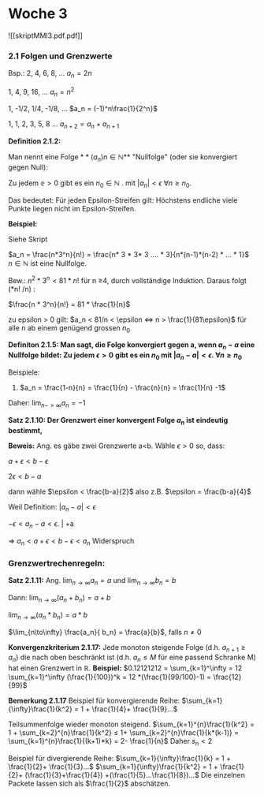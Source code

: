# Woche 3
![[skriptMMI3.pdf.pdf]]
### 2.1 Folgen und Grenzwerte

Bsp.: 2, 4, 6, 8, ...  $a_n = 2n$

1, 4, 9, 16, ...    $a_n = n^2$

1, -1/2, 1/4, -1/8, ... $a_n = (-1)^n\frac{1}{2^n}$

1, 1, 2, 3, 5, 8 ... $a_{n+2} = a_{n} + a_{n+1}$

**Definition 2.1.2:** 

Man nennt eine Folge $**(a_n) n \in \mathbb{N}$** "Nullfolge" (oder sie konvergiert gegen Null):

Zu jedem $\mathbb{e} > 0$  gibt es ein $n_0 \in \mathbb{N}$ . mit $|a_n| < \epsilon$     $\forall n \geq n_0$.

Das bedeutet: Für jeden Epsilon-Streifen gilt: Höchstens  endliche viele Punkte liegen nicht im Epsilon-Streifen.

**Beispiel:**

Siehe Skript

$a_n = \frac{n*3^n}{n!} = \frac{n* 3 * 3* 3 .... * 3}{n*(n-1)*(n-2) * ... * 1}$   $n \in \mathbb{N}$ ist eine Nullfolge.

Bew.: $n^2 * 3^n < 81 * n!$ für n ≥4, durch vollständige Induktion. Daraus folgt (*n! /n) : 

$\frac{n * 3^n}{n!} = 81 * \frac{1}{n}$

zu epsilon > 0 gilt: $a_n < 81/n < \epsilon <=> n > \frac{1}{81\epsilon}$ für alle n ab einem genügend grossen $n_0$

**Definiton 2.1.5: Man sagt, die Folge konvergiert gegen a, wenn  $a_n-a$  eine Nullfolge bildet: Zu jedem $\epsilon > 0$ gibt es ein $n_0$ mit $|a_n -a | < \epsilon$. $\forall n ≥ n_0$**

Beispiele:

1) $a_n = \frac{1-n}{n} = \frac{1}{n} - \frac{n}{n} = \frac{1}{n} -1$

Daher: $\lim_{n -> \infty} a_n = -1$

**Satz 2.1.10: Der Grenzwert einer konvergent Folge $a_n$  ist eindeutig bestimmt,**

**Beweis:** Ang. es gäbe zwei Grenzwerte a<b. Wähle $\epsilon > 0$ so, dass:

 $a + \epsilon < b -\epsilon$ 

$2\epsilon < b-a$

dann wähle $\epsilon < \frac{b-a}{2}$ also z.B. $\epsilon = \frac{b-a}{4}$

Weil Definition: $|a_n -a| < \epsilon$

$-\epsilon < a_n -a < \epsilon$.  | +a

⇒ $a_n < a + \epsilon < b-\epsilon < a_n$ Widerspruch

### Grenzwertrechenregeln:

**Satz 2.1.11:** Ang. $\lim_{n\to\infty} a_n = a$ und $\lim_{n\to\infty} b_n = b$

Dann: $\lim_{n\to\infty} (a_n + b_n) = a+b$

$\lim_{n\to\infty} (a_n * b_n) = a*b$

$\lim_{n\to\infty} \frac{a_n}{ b_n} = \frac{a}{b}$, falls $n \neq 0$

**Konvergenzkriterium 2.1.17:**
Jede monoton steigende Folge (d.h. $a_{n+1}≥ a_n$) die nach oben beschränkt ist (d.h. $a_n ≤ M$ für eine passend Schranke M) hat einen Grenzwert in $\mathbb{R}$.
**Beispiel:** $0.12121212 = \sum_{k=1}^\infty = 12 \sum_{k=1}^\infty (\frac{1}{100})^k = 12 *(\frac{1}{99/100}-1) = \frac{12}{99}$

**Bemerkung 2.1.17**
Beispiel für konvergierende Reihe:
$\sum_{k=1}{\infty}\frac{1}{k^2} = 1 + \frac{1}{4}+ \frac{1}{9}...$

Teilsummenfolge wieder monoton steigend. 
$\sum_{k=1}^{n}\frac{1}{k^2} = 1 + \sum_{k=2}^{n}\frac{1}{k^2} ≤ 1+ \sum_{k=2}^{n}\frac{1}{k*(k-1)} = \sum_{k=1}^{n}\frac{1}{(k+1)*k} = 2- \frac{1}{n}$
Daher $s_n < 2$

Beispiel für divergierende Reihe:
$\sum_{k=1}{\infty}\frac{1}{k} = 1 + \frac{1}{2}+ \frac{1}{3}...$
$\sum_{k=1}{\infty}\frac{1}{k^2} = 1 + \frac{1}{2}+ (\frac{1}{3}+\frac{1}{4}) +(\frac{1}{5}...\frac{1}{8})...$
Die einzelnen Packete lassen sich als $\frac{1}{2}$ abschätzen.